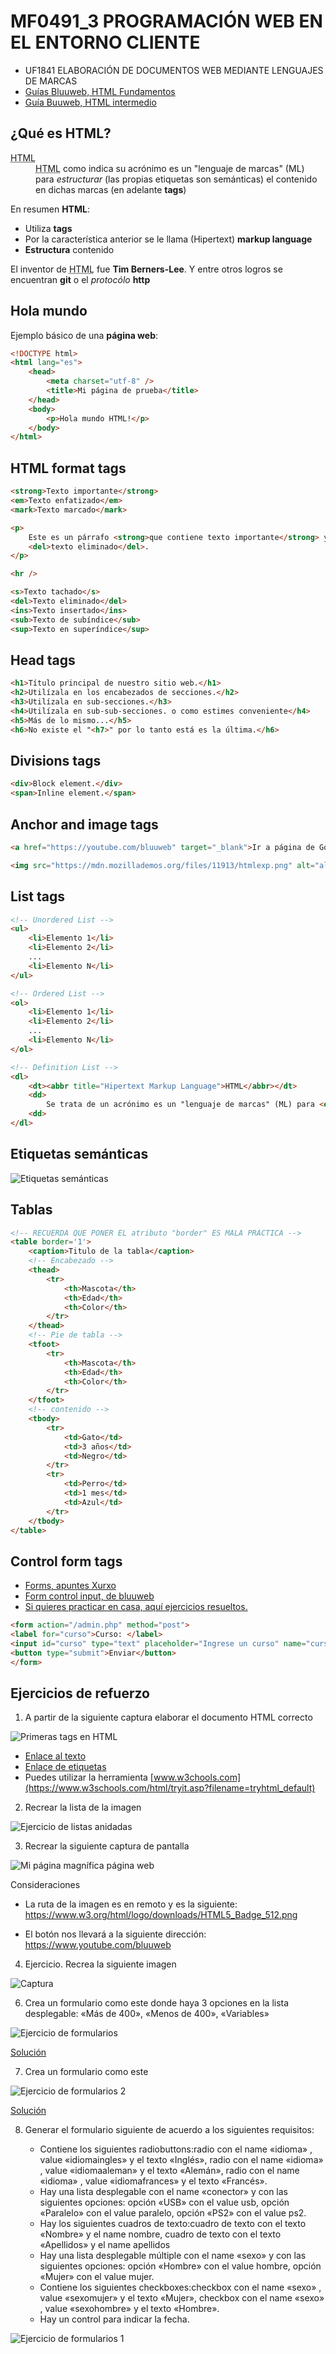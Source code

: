 # MF0491_3 PROGRAMACIÓN WEB EN EL ENTORNO CLIENTE
 
- UF1841 ELABORACIÓN DE DOCUMENTOS WEB MEDIANTE LENGUAJES DE MARCAS
- [Guías Bluuweb, HTML Fundamentos](https://bluuweb.dev/01-html/)
- [Guía Buuweb, HTML intermedio](https://bluuweb.dev/01-html/02-html-intermedio.html)

## ¿Qué es HTML?

<dl>
    <dt>
        <abbr title="Hipertext Language Markup">HTML</abbr>
    </dt>
    <dd>
    <abbr title="Hipertext Markup Language">HTML</abbr> como indica su acrónimo es un "lenguaje de marcas" (ML) para <em>estructurar</em> (las propias etiquetas son semánticas) el contenido en dichas marcas (en adelante <strong>tags</strong>) 
    </dd>
</dl>

En resumen __HTML__:
- Utiliza __tags__
- Por la característica anterior se le llama (Hipertext) __markup language__
- __Estructura__ contenido

El inventor de <abbr title="Hipertext Markup Language">HTML</abbr> fue __Tim Berners-Lee__. Y entre otros logros se encuentran __git__ o el _protocólo_ __http__

## Hola mundo

Ejemplo básico de una __página web__:

```html
<!DOCTYPE html>
<html lang="es">
    <head>
        <meta charset="utf-8" />
        <title>Mi página de prueba</title>
    </head>
    <body>
        <p>Hola mundo HTML!</p>
    </body>
</html>
```

## HTML format tags

```html
<strong>Texto importante</strong>
<em>Texto enfatizado</em>
<mark>Texto marcado</mark>

<p>
    Este es un párrafo <strong>que contiene texto importante</strong> y además de
    <del>texto eliminado</del>.
</p>

<hr />

<s>Texto tachado</s>
<del>Texto eliminado</del>
<ins>Texto insertado</ins>
<sub>Texto de subíndice</sub>
<sup>Texto en superíndice</sup>
```

## Head tags

```html
<h1>Título principal de nuestro sitio web.</h1>
<h2>Utilízala en los encabezados de secciones.</h2>
<h3>Utilízala en sub-secciones.</h3>
<h4>Utilízala en sub-sub-secciones. o como estimes conveniente</h4>
<h5>Más de lo mismo...</h5>
<h6>No existe el "<h7>" por lo tanto está es la última.</h6>
```

## Divisions tags

```html
<div>Block element.</div>
<span>Inline element.</span>
```

## Anchor and image tags

```html
<a href="https://youtube.com/bluuweb" target="_blank">Ir a página de Google</a>
```

```html
<img src="https://mdn.mozillademos.org/files/11913/htmlexp.png" alt="alternate text" />
```

## List tags

```html
<!-- Unordered List -->
<ul>
    <li>Elemento 1</li>
    <li>Elemento 2</li>
    ...
    <li>Elemento N</li>
</ul>

<!-- Ordered List -->
<ol>
    <li>Elemento 1</li>
    <li>Elemento 2</li>
    ...
    <li>Elemento N</li>
</ol>

<!-- Definition List -->
<dl>
    <dt><abbr title="Hipertext Markup Language">HTML</abbr></dt>
    <dd>
        Se trata de un acrónimo es un "lenguaje de marcas" (ML) para <em>estructurar</em> (las propias etiquetas son semánticas) el contenido en dichas marcas
    <dd>
</dl>
```

## Etiquetas semánticas

![Etiquetas semánticas](/img/estructura-html5.png)
## Tablas

```html
<!-- RECUERDA QUE PONER EL atributo "border" ES MALA PRÁCTICA -->
<table border='1'>
    <caption>Titulo de la tabla</caption>
    <!-- Encabezado -->
    <thead>
        <tr>
            <th>Mascota</th>
            <th>Edad</th>
            <th>Color</th>
        </tr>
    </thead>
    <!-- Pie de tabla -->
    <tfoot>
        <tr>
            <th>Mascota</th>
            <th>Edad</th>
            <th>Color</th>
        </tr>
    </tfoot>
    <!-- contenido -->
    <tbody>
        <tr>
            <td>Gato</td>
            <td>3 años</td>
            <td>Negro</td>
        </tr>
        <tr>
            <td>Perro</td>
            <td>1 mes</td>
            <td>Azul</td>
        </tr>
    </tbody>
</table>
```
## Control form tags

- [Forms, apuntes Xurxo](https://drive.google.com/file/d/1OB9VaxghLiUYWOD1yshYLRkYaFqhTWIV/view?usp=sharing)
- [Form control input, de bluuweb](https://bluuweb.dev/01-html/02-html-intermedio.html#input-1)
- [Si quieres practicar en casa, aquí ejercicios resueltos.](https://oscarmaestre.github.io/lenguajes_marcas/ejercicios/formularios/anexo_formularios.html)

```html
<form action="/admin.php" method="post">
<label for="curso">Curso: </label>
<input id="curso" type="text" placeholder="Ingrese un curso" name="curso" />
<button type="submit">Enviar</button>
</form>

```

## Ejercicios de refuerzo

1. A partir de la siguiente captura elaborar el documento HTML correcto

![Primeras tags en HTML](/img/screenshot.png)

- [Enlace al texto](./text.txt)
- [Enlace de etiquetas](https://allthetags.com/)
- Puedes utilizar la herramienta [www.w3chools.com](https://www.w3schools.com/html/tryit.asp?filename=tryhtml_default)

2. Recrear la lista de la imagen

![Ejercicio de listas anidadas](/img/listas.png)

3. Recrear la siguiente captura de pantalla

![Mi página magnífica página web](/img/screenshot2.png)

Consideraciones

- La ruta de la imagen es en remoto y es la siguiente:
https://www.w3.org/html/logo/downloads/HTML5_Badge_512.png

- El botón nos llevará a la siguiente dirección:
https://www.youtube.com/bluuweb

4. Ejercicio. Recrea la siguiente imagen

![Captura](/img/screenshot3.png)


6. Crea un formulario como este donde haya 3 opciones en la lista desplegable: «Más de 400», «Menos de 400», «Variables»

![Ejercicio de formularios](./img/form1.png)

[Solución](./forms/form1.md)

7. Crea un formulario como este

![Ejercicio de formularios 2](./img/form2.png)

[Solución](./forms/form2.md)

8. Generar el formulario siguiente de acuerdo a los siguientes requisitos:

    - Contiene los siguientes radiobuttons:radio con el name «idioma» , value «idiomaingles» y el texto «Inglés», radio con el name «idioma» , value «idiomaaleman» y el texto «Alemán», radio con el name «idioma» , value «idiomafrances» y el texto «Francés».
    - Hay una lista desplegable con el name «conector» y con las siguientes opciones: opción «USB» con el value usb, opción «Paralelo» con el value paralelo, opción «PS2» con el value ps2.
    - Hay los siguientes cuadros de texto:cuadro de texto con el texto «Nombre» y el name nombre, cuadro de texto con el texto «Apellidos» y el name apellidos
    - Hay una lista desplegable múltiple con el name «sexo» y con las siguientes opciones: opción «Hombre» con el value hombre, opción «Mujer» con el value mujer.
    - Contiene los siguientes checkboxes:checkbox con el name «sexo» , value «sexomujer» y el texto «Mujer», checkbox con el name «sexo» , value «sexohombre» y el texto «Hombre».
    - Hay un control para indicar la fecha.

![Ejercicio de formularios 1](./img/form3.png)
